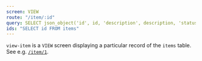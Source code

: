 ```yaml
---
screen: VIEW
route: "/item/:id"
query: SELECT json_object('id', id, 'description', description, 'status', status) FROM items WHERE id=?
ids: "SELECT id FROM items"
---
```


`view-item` is a `VIEW` screen displaying a particular record of the `items`
table. See e.g. [`/item/1`](http://127.0.0.1:9011/item/1).
